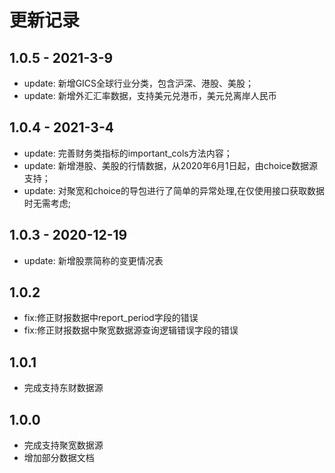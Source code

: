 # 更新记录
## 1.0.5 - 2021-3-9
- update: 新增GICS全球行业分类，包含沪深、港股、美股；
- update: 新增外汇汇率数据，支持美元兑港币，美元兑离岸人民币

## 1.0.4 - 2021-3-4
- update: 完善财务类指标的important_cols方法内容；
- update: 新增港股、美股的行情数据，从2020年6月1日起，由choice数据源支持；
- update: 对聚宽和choice的导包进行了简单的异常处理,在仅使用接口获取数据时无需考虑;

## 1.0.3 - 2020-12-19
- update: 新增股票简称的变更情况表

## 1.0.2
- fix:修正财报数据中report_period字段的错误
- fix:修正财报数据中聚宽数据源查询逻辑错误字段的错误

## 1.0.1
- 完成支持东财数据源

## 1.0.0
- 完成支持聚宽数据源
- 增加部分数据文档
